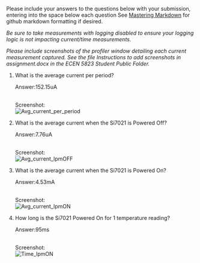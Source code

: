 Please include your answers to the questions below with your submission, entering into the space below each question
See [Mastering Markdown](https://guides.github.com/features/mastering-markdown/) for github markdown formatting if desired.

*Be sure to take measurements with logging disabled to ensure your logging logic is not impacting current/time measurements.*

*Please include screenshots of the profiler window detailing each current measurement captured.  See the file Instructions to add screenshots in assignment.docx in the ECEN 5823 Student Public Folder.* 

1. What is the average current per period?
   
   Answer:152.15uA
   
   <br>Screenshot:  
   ![Avg_current_per_period](https://github.com/CU-ECEN-5823/ecen5823-assignment3-JiabinLin12/blob/master/img/A3/period.png)  
   
2. What is the average current when the Si7021 is Powered Off?  
   
   Answer:7.76uA
   
   <br>Screenshot:  
   ![Avg_current_lpmOFF](https://github.com/CU-ECEN-5823/ecen5823-assignment3-JiabinLin12/blob/master/img/A3/sensoroff.png)
   
3. What is the average current when the Si7021 is Powered On?  
   
   Answer:4.53mA
   
   <br>Screenshot:  
   ![Avg_current_lpmON](https://github.com/CU-ECEN-5823/ecen5823-assignment3-JiabinLin12/blob/master/img/A3/sensoron.png)
   
4. How long is the Si7021 Powered On for 1 temperature reading?  
   
   Answer:95ms
   
   <br>Screenshot:  
   ![Time_lpmON](https://github.com/CU-ECEN-5823/ecen5823-assignment3-JiabinLin12/blob/master/img/A3/sensoron.png)
